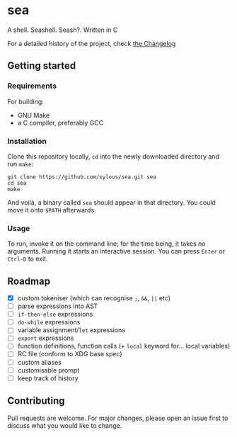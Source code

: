# sea

A shell. Seashell. Seash?. Written in C

For a detailed history of the project, check [the Changelog](./Changelog.md)

## Getting started

### Requirements

For building:

- GNU Make
- a C compiler, preferably GCC

### Installation

Clone this repository locally, `cd` into the newly downloaded directory and run
`make`:

```
git clone https://github.com/xylous/sea.git sea
cd sea
make
```

And voilà, a binary called `sea` should appear in that directory. You could move
it onto `$PATH` afterwards.

### Usage

To run, invoke it on the command line; for the time being, it takes no
arguments. Running it starts an interactive session. You can press `Enter` or
`Ctrl-D` to exit.

## Roadmap

- [x] custom tokeniser (which can recognise `;`, `&&`, `||` etc)
- [ ] parse expressions into AST
- [ ] `if-then-else` expressions
- [ ] `do-while` expressions
- [ ] variable assignment/`let` expressions
- [ ] `export` expressions
- [ ] function definitions, function calls (+ `local` keyword for... local variables)
- [ ] RC file (conform to XDG base spec)
- [ ] custom aliases
- [ ] customisable prompt
- [ ] keep track of history

## Contributing

Pull requests are welcome. For major changes, please open an issue first to
discuss what you would like to change.
